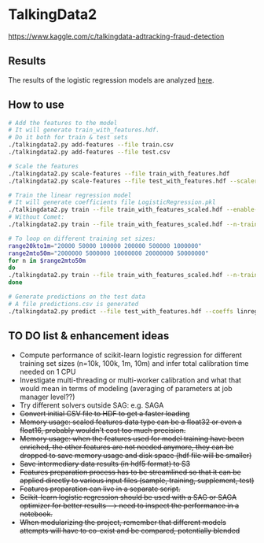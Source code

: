 # TalkingData2

https://www.kaggle.com/c/talkingdata-adtracking-fraud-detection

## Results

The results of the logistic regression models are analyzed [here](results/logreg_results.ipynb).

## How to use

```bash
# Add the features to the model
# It will generate train_with_features.hdf.
# Do it both for train & test sets
./talkingdata2.py add-features --file train.csv
./talkingdata2.py add-features --file test.csv

# Scale the features
./talkingdata2.py scale-features --file train_with_features.hdf
./talkingdata2.py scale-features --file test_with_features.hdf --scaler StandardScaler.pkl

# Train the linear regression model
# It will generate coefficients file LogisticRegression.pkl
./talkingdata2.py train --file train_with_features_scaled.hdf --enable-comet-ml --n-training 10000
# Without Comet:
./talkingdata2.py train --file train_with_features_scaled.hdf --n-training 10000

# To loop on different training set sizes:
range20kto1m="20000 50000 100000 200000 500000 1000000"
range2mto50m="2000000 5000000 10000000 20000000 50000000"
for n in $range2mto50m
do
./talkingdata2.py train --file train_with_features_scaled.hdf --n-training $n
done

# Generate predictions on the test data
# A file predictions.csv is generated
./talkingdata2.py predict --file test_with_features.hdf --coeffs linreg_coeffs.csv
```

## TO DO list & enhancement ideas
* Compute performance of scikit-learn logistic regression for different training set sizes (n=10k, 100k, 1m, 10m) and infer total calibration time needed on 1 CPU
* Investigate multi-threading or multi-worker calibration and what that would mean in terms of modeling (averaging of parameters at job manager level??)
* Try different solvers outside SAG: e.g. SAGA
* ~~Convert initial CSV file to HDF to get a faster loading~~
* ~~Memory usage: scaled features data type can be a float32 or even a float16, probably wouldn't cost too much precision.~~
* ~~Memory usage: when the features used for model training have been enriched, the other features are not needed anymore, they can be dropped to save memory usage and disk space (hdf file will be smaller)~~
* ~~Save intermediary data results (in hdf5 format) to S3~~
* ~~Features preparation process has to be streamlined so that it can be applied directly to various input files (sample, training, supplement, test)~~
* ~~Features preparation can live in a separate script.~~
* ~~Scikit-learn logistic regression should be used with a SAG or SAGA optimizer for better results --> need to inspect the performance in a notebook.~~
* ~~When modularizing the project, remember that different models attempts will have to co-exist and be compared, potentially blended~~
